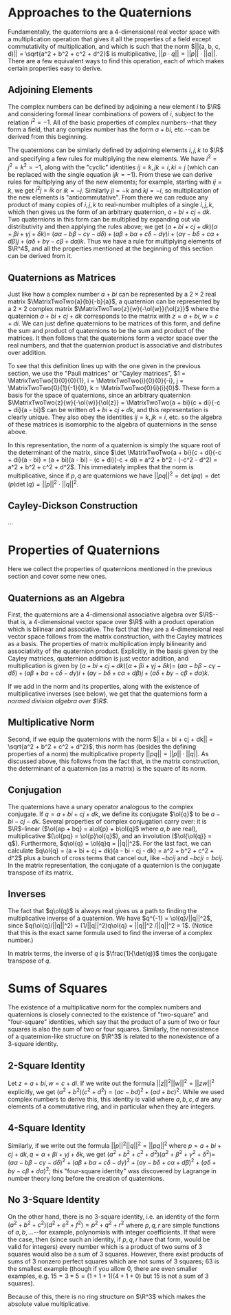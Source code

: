 # Approaches to the Quaternions
Fundamentally, the quaternions are a 4-dimensional real vector space with a multiplication operation that gives it all the properties of a field except commutativity of multiplication, and which is such that the norm $||(a, b, c, d)|| = \sqrt{a^2 + b^2 + c^2 + d^2}$ is multiplicative, $||p \cdot q|| = ||p|| \cdot ||q||$. There are a few equivalent ways to find this operation, each of which makes certain properties easy to derive. 
## Adjoining Elements
The complex numbers can be defined by adjoining a new element $i$ to $\R$ and considering formal linear combinations of powers of $i$, subject to the relation $i^2 = -1$. All of the basic properties of complex numbers--that they form a field, that any complex number has the form $a + bi$, etc.--can be derived from this beginning.

The quaternions can be similarly defined by adjoining elements $i, j, k$ to $\R$ and specifying a few rules for multiplying the new elements. We have $i^2 = j^2 = k^2 = -1$, along with the "cyclic" identities $ij = k, jk = i, ki = j$ (which can be replaced with the single equation $ijk = -1$). From these we can derive rules for multiplying any of the new elements; for example, starting with $ij = k$, we get $i^2j = ik$ or $ik = -j$. Similarly $ji = -k$ and $kj = -i$, so multiplication of the new elements is "anticommutative". From there we can reduce any product of many copies of $i, j, k$ to real-number multiples of a single $i, j, k$, which then gives us the form of an arbitrary quaternion, $a + bi + cj + dk$. Two quaternions in this form can be multiplied by expanding out via distributivity and then applying the rules above; we get $(a + bi + cj + dk)(\alpha + \beta i + \gamma j + \delta k) =$ $(a\alpha - b\beta - c\gamma - d\delta) + (a\beta + b\alpha + c \delta - d \gamma)i + (a\gamma - b\delta + c\alpha + d\beta)j + (a\delta + b\gamma -c\beta + d\alpha)k$.  Thus we have a rule for multiplying elements of $\R^4$, and all the properties mentioned at the beginning of this section can be derived from it.
## Quaternions as Matrices
Just like how a complex number $a + bi$ can be represented by a $2 \times 2$ real matrix $\MatrixTwoTwo{a}{b}{-b}{a}$, a quaternion can be represented by a $2 \times 2$ complex matrix $\MatrixTwoTwo{z}{w}{-\ol{w}}{\ol{z}}$ where the quaternion $a + bi + cj + dk$ corresponds to the matrix with $z = a + bi, w = c + di$. We can just define quaternions to be matrices of this form, and define the sum and product of quaternions to be the sum and product of the matrices. It then follows that the quaternions form a vector space over the real numbers, and that the quaternion product is associative and distributes over addition. 

To see that this definition lines up with the one given in the previous section, we use the "Pauli matrices" or "Cayley matrices", $1 = \MatrixTwoTwo{1}{0}{0}{1}, i = \MatrixTwoTwo{i}{0}{0}{-i}, j = \MatrixTwoTwo{0}{1}{-1}{0}, k = \MatrixTwoTwo{0}{i}{i}{0}$. These form a basis for the space of quaternions, since an arbitrary quaternion $\MatrixTwoTwo{z}{w}{-\ol{w}}{\ol{z}} = \MatrixTwoTwo{a + bi}{c + di}{-c + di}{a - bi}$ can be written $a1 + bi + cj + dk$, and this representation is clearly unique. They also obey the identities $ij = k, jk = i,$ etc. so the algebra of these matrices is isomorphic to the algebra of quaternions in the sense above. 

In this representation, the norm of a quaternion is simply the square root of the determinant of the matrix, since $\det \MatrixTwoTwo{a + bi}{c + di}{-c + di}{a - bi} = (a + bi)(a - bi) - (c + di)(-c + di) = a^2 + b^2 - (-c^2 - d^2) = a^2 + b^2 + c^2 + d^2$. This immediately implies that the norm is multiplicative, since if $p, q$ are quaternions we have $||pq||^2 = \det(pq) = \det(p)\det(q) = ||p||^2 \cdot ||q||^2$. 

## Cayley-Dickson Construction

...

# Properties of Quaternions
Here we collect the properties of quaternions mentioned in the previous section and cover some new ones.
## Quaternions as an Algebra
First, the quaternions are a 4-dimensional associative algebra over $\R$--that is, a 4-dimensional vector space over $\R$ with a product operation which is bilinear and associative. The fact that they are a 4-dimensional real vector space follows from the matrix construction, with the Cayley matrices as a basis. The properties of matrix multiplication imply bilinearity and associativity of the quaternion product. Explicitly, in the basis given by the Cayley matrices, quaternion addition is just vector addition, and multiplication is given by $(a + bi + cj + dk)(\alpha + \beta i + \gamma j + \delta k) =$ $(a\alpha - b\beta - c\gamma - d\delta) + (a\beta + b\alpha + c \delta - d \gamma)i + (a\gamma - b\delta + c\alpha + d\beta)j + (a\delta + b\gamma -c\beta + d\alpha)k$. 

If we add in the norm and its properties, along with the existence of multiplicative inverses (see below), we get that the quaternions form a *normed division algebra over $\R$*.
## Multiplicative Norm
Second, if we equip the quaternions with the norm $||a + bi + cj + dk|| = \sqrt{a^2 + b^2 + c^2 + d^2}$, this norm has (besides the defining properties of a norm) the multiplicative property $||pq|| = ||p|| \cdot ||q||$. As discussed above, this follows from the fact that, in the matrix construction, the determinant of a quaternion (as a matrix) is the square of its norm. 
## Conjugation
The quaternions have a unary operator analogous to the complex conjugate. If $q = a + bi + cj + dk$, we define its conjugate $\ol{q}$ to be $a - bi - cj - dk$. Several properties of complex conjugation carry over: it is $\R$-linear ($\ol{ap + bq} = a\ol{p} + b\ol{q}$ where $a, b$ are real), multiplicative $(\ol{pq} = \ol{p}\ol{q}$), and an involution ($\ol{\ol{q}} = q$). Furthermore, $q\ol{q} = \ol{q}q = ||q||^2$. For the last fact, we can calculate $q\ol{q} = (a + bi + cj + dk)(a - bi - cj - dk) = a^2 + b^2 + c^2 + d^2$ plus a bunch of cross terms that cancel out, like $-bcij$ and $-bcji = bcij$. In the matrix representation, the conjugate of a quaternion is the conjugate transpose of its matrix.

## Inverses
The fact that $q\ol{q}$ is always real gives us a path to finding the multiplicative inverse of a quaternion. We have $q^{-1} = \ol{q}/||q||^2$, since $q(\ol{q}/||q||^2) = (1/||q||^2)q\ol{q} = ||q||^2 /||q||^2 = 1$. (Notice that this is the exact same formula used to find the inverse of a complex number.)

In matrix terms, the inverse of $q$ is $\frac{1}{\det(q)}$ times the conjugate transpose of $q$. 

# Sums of Squares
The existence of a multiplicative norm for the complex numbers and quaternions is closely connected to the existence of "two-square" and "four-square" identities, which say that the product of a sum of two or four squares is also the sum of two or four squares. Similarly, the nonexistence of a quaternion-like structure on $\R^3$ is related to the nonexistence of a 3-square identity.
## 2-Square Identity
Let $z = a + bi, w = c + di$. If we write out the formula $||z||^2 ||w||^2 = ||zw||^2$ explicitly, we get $(a^2 + b^2)(c^2 + d^2) = (ac - bd)^2 + (ad + bc)^2$. While we used complex numbers to derive this, this identity is valid where $a, b, c, d$ are any elements of a commutative ring, and in particular when they are integers. 
## 4-Square Identity
Similarly, if we write out the formula $||p||^2 ||q||^2 = ||pq||^2$ where $p = a + bi + cj + dk, q = \alpha + \beta i + \gamma j + \delta k$, we get $(a^2 + b^2 + c^2 + d^2)(\alpha^2 + \beta^2 + \gamma^2 + \delta^2) =$ $(a\alpha - b\beta - c\gamma - d\delta)^2 + (a\beta + b\alpha + c \delta - d \gamma)^2 + (a\gamma - b\delta + c\alpha + d\beta)^2 + (a\delta + b\gamma -c\beta + d\alpha)^2$; this "four-square identity" was discovered by Lagrange in number theory long before the creation of quaternions. 
## No 3-Square Identity
On the other hand, there is no 3-square identity, i.e. an identity of the form $(a^2 + b^2 + c^2)(d^2 + e^2 + f^2) = p^2 + q^2 + r^2$ where $p, q, r$ are simple functions of $a, b, \dots$--for example, polynomials with integer coefficients. If that were the case, then (since such an identity, if $p, q, r$ have that form, would be valid for integers) every number which is a product of two sums of 3 squares would also be a sum of 3 squares. However, there exist products of sums of 3 nonzero perfect squares which are not sums of 3 squares; 63 is the smallest example (though if you allow 0, there are even smaller examples, e.g. $15 = 3 * 5 = (1 + 1 + 1)(4 + 1 + 0)$ but $15$ is not a sum of 3 squares). 

Because of this, there is no ring structure on $\R^3$ which makes the absolute value multiplicative. 